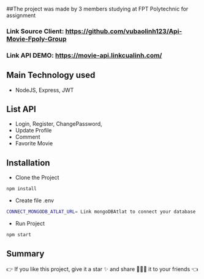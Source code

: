##The project was made by 3 members studying at FPT Polytechnic for assignment

### Link Source Client: https://github.com/vubaolinh123/Api-Movie-Fpoly-Group
### Link API DEMO: https://movie-api.linkcualinh.com/

## Main Technology used
- NodeJS, Express, JWT

## List API
- Login, Register, ChangePassword, 
- Update Profile
- Comment
- Favorite Movie

## Installation
- Clone the Project
```bash
npm install
```
- Create file .env
```bash
CONNECT_MONGODB_ATLAT_URL= Link mongoDBAtlat to connect your database
```
- Run Project
```bash
npm start
```

## Summary
👉 If you like this project, give it a star ✨ and share 👨🏻‍💻 it to your friends 👈
